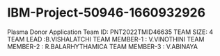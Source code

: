 # IBM-Project-50946-1660932926
Plasma Donor Application
Team ID: PNT2022TMID46635
TEAM SIZE: 4
TEAM LEAD :B.VISHALATCHI
TEAM MEMBER-1 : V.VINOTHINI
TEAM MEMBER-2 : R.BALARHYTHAMICA
TEAM MEMBER-3 : V.ABINAYA
